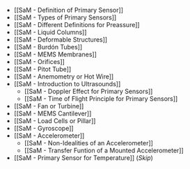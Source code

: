 - [[SaM - Definition of Primary Sensor]]
- [[SaM - Types of Primary Sensors]]
- [[SaM - Different Definitions for Preassure]]
- [[SaM - Liquid Columns]]
- [[SaM - Deformable Structures]]
- [[SaM - Burdón Tubes]]
- [[SaM - MEMS Membranes]]
- [[SaM - Orifices]]
- [[SaM - Pitot Tube]]
- [[SaM - Anemometry or Hot Wire]]
- [[SaM - Introduction to Ultrasounds]]
	- [[SaM - Doppler Effect for Primary Sensors]]
	- [[SaM - Time of Flight Principle for Primary Sensors]]
- [[SaM - Fan or Turbine]]
- [[SaM - MEMS Cantilever]]
- [[SaM - Load Cells or Pillar]]
- [[SaM - Gyroscope]]
- [[SaM - Accelerometer]]
	- [[SaM - Non-Idealities of an Accelerometer]]
	- [[SaM - Transfer Funtion of a Mounted Accelerometer]]
- [[SaM - Primary Sensor for Temperature]] (*Skip*)
